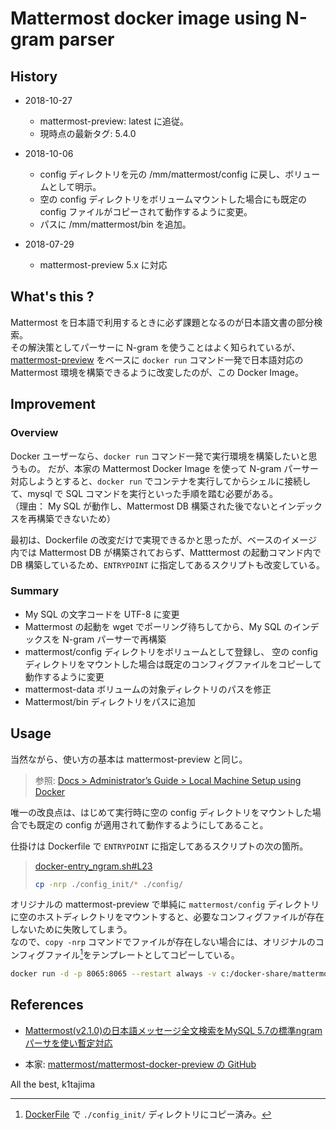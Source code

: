 # Mattermost docker image using N-gram parser

## History

* 2018-10-27
  * mattermost-preview: latest に追従。
  * 現時点の最新タグ: 5.4.0

* 2018-10-06
  * config ディレクトリを元の /mm/mattermost/config に戻し、ボリュームとして明示。
  * 空の config ディレクトリをボリュームマウントした場合にも既定の config ファイルがコピーされて動作するように変更。
  * パスに /mm/mattermost/bin を追加。

* 2018-07-29
  * mattermost-preview 5.x に対応

## What's this ?

Mattermost を日本語で利用するときに必ず課題となるのが日本語文書の部分検索。  
その解決策としてパーサーに N-gram を使うことはよく知られているが、[mattermost-preview][mattermost-preview-image] をベースに `docker run` コマンド一発で日本語対応の Mattermost 環境を構築できるように改変したのが、この Docker Image。

[mattermost-preview-image]:https://hub.docker.com/r/mattermost/mattermost-preview

## Improvement

### Overview

Docker ユーザーなら、`docker run` コマンド一発で実行環境を構築したいと思うもの。
だが、本家の Mattermost Docker Image を使って N-gram パーサー対応しようとすると、`docker run` でコンテナを実行してからシェルに接続して、mysql で SQL コマンドを実行といった手順を踏む必要がある。  
（理由： My SQL が動作し、Mattermost DB 構築された後でないとインデックスを再構築できないため）

最初は、Dockerfile の改変だけで実現できるかと思ったが、ベースのイメージ内では Mattermost DB が構築されておらず、Matttermost の起動コマンド内で DB 構築しているため、`ENTRYPOINT` に指定してあるスクリプトも改変している。

### Summary

* My SQL の文字コードを UTF-8 に変更
* Mattermost の起動を wget でポーリング待ちしてから、My SQL のインデックスを N-gram パーサーで再構築
* mattermost/config ディレクトリをボリュームとして登録し、
  空の config ディレクトリをマウントした場合は既定のコンフィグファイルをコピーして動作するように変更
* mattermost-data ボリュームの対象ディレクトリのパスを修正
* Mattermost/bin ディレクトリをパスに追加

## Usage

当然ながら、使い方の基本は mattermost-preview と同じ。

> 参照: [Docs > Administrator’s Guide > Local Machine Setup using Docker][mattermost-preview-install]

[mattermost-preview-install]:https://docs.mattermost.com/install/docker-local-machine.html

唯一の改良点は、はじめて実行時に空の config ディレクトリをマウントした場合でも既定の config が適用されて動作するようにしてあること。

仕掛けは Dockerfile で `ENTRYPOINT` に指定してあるスクリプトの次の箇所。

> [docker-entry_ngram.sh#L23](https://github.com/tajimak/mattermost_ngram/blob/master/docker-entry_ngram.sh#L23) 
> ```sh
> cp -nrp ./config_init/* ./config/
> ```

オリジナルの mattermost-preview で単純に `mattermost/config` ディレクトリに空のホストディレクトリをマウントすると、必要なコンフィグファイルが存在しないために失敗してしまう。  
なので、`copy -nrp` コマンドでファイルが存在しない場合には、オリジナルのコンフィグファイル[^1]をテンプレートとしてコピーしている。

[^1]: [DockerFile](https://github.com/tajimak/mattermost_ngram/blob/master/Dockerfile#L14) で `./config_init/` ディレクトリにコピー済み。

```sh
docker run -d -p 8065:8065 --restart always -v c:/docker-share/mattermost/config:/mm/mattermost/config -v c:/docker-share/mattermost/mattermost-data:/mm/mattermost/mattermost-data -v c:/docker-share/mattermost/mysql:/var/lib/mysql --name mattermost k1tajima/mattermost_ngram
```

## References

* [Mattermost(v2.1.0)の日本語メッセージ全文検索をMySQL 5.7の標準ngramパーサを使い暫定対応](https://qiita.com/terukizm/items/b477943b63c66ab7d454)

* 本家: [mattermost/mattermost-docker-preview の GitHub](https://github.com/mattermost/mattermost-docker-preview)

All the best,
k1tajima
